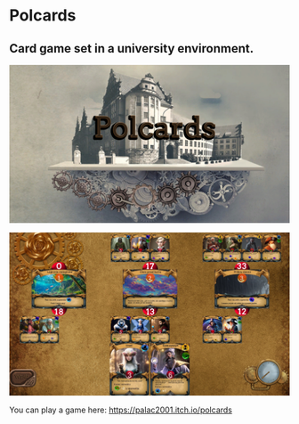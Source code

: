 # Polcards

## Card game set in a university environment.
![Logo](images/logo.png)

![Game board](images/game-board.jpg)


You can play a game here: https://palac2001.itch.io/polcards
